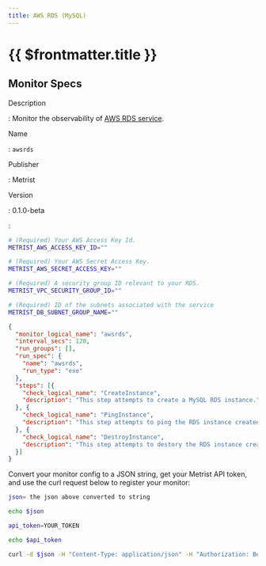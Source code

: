 ```yaml
---
title: AWS RDS (MySQL)
---
```


# {{ $frontmatter.title }}

## Monitor Specs

Description

: Monitor the observability of [AWS RDS service](https://aws.amazon.com/rds/).

Name

: `awsrds`

Publisher

: Metrist

Version

: 0.1.0-beta

: &nbsp;


<!--@include: /parts/_1.md-->


<!--@include: /parts/_2.md-->


<!--@include: /parts/_3.md-->


```sh
# (Required) Your AWS Access Key Id.
METRIST_AWS_ACCESS_KEY_ID=""

# (Required) Your AWS Secret Access Key.
METRIST_AWS_SECRET_ACCESS_KEY=""

# (Required) A security group ID relevant to your RDS.
METRIST_VPC_SECURITY_GROUP_ID=""

# (Required) ID of the subnets associated with the service
METRIST_DB_SUBNET_GROUP_NAME=""
```

<!--@include: /parts/tips_env-vars.md -->


<!--@include: /parts/_4.md-->


```json
{
  "monitor_logical_name": "awsrds",
  "interval_secs": 120,
  "run_groups": [],
  "run_spec": {
    "name": "awsrds",
    "run_type": "exe"
  },
  "steps": [{
    "check_logical_name": "CreateInstance",
    "description": "This step attempts to create a MySQL RDS instance."
  }, {
    "check_logical_name": "PingInstance",
    "description": "This step attempts to ping the RDS instance created in a previous step."
  }, {
    "check_logical_name": "DestroyInstance",
    "description": "This step attempts to destory the RDS instance created in a previous step."
  }]
}
```




Convert your monitor config to a JSON string, get your Metrist API token, and use the curl request below to register your monitor:

```sh
json= the json above converted to string

echo $json

api_token=YOUR_TOKEN

echo $api_token

curl -d $json -H "Content-Type: application/json" -H "Authorization: Bearer $api_token" 'https://app.metrist.io/api/v0/monitor-config'

```

<!--@include: /parts/tips_api.md-->


<!--@include: /parts/_5.md-->


<!--@include: /parts/result.md-->